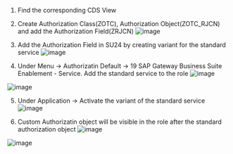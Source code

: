 
1. Find the corresponding CDS View

  
2. Create Authorization Class(ZOTC), Authorization Object(ZOTC_RJCN) and add the Authorization Field(ZRJCN)
![image](https://github.com/govendrana/kodiak/assets/169263393/7b8227fc-2cac-4b24-b400-72fd339535d6)

3. Add the Authorization Field in SU24 by creating variant for the standard service
![image](https://github.com/govendrana/kodiak/assets/169263393/7b81dfc9-79ff-4df4-9a7b-56b5fd76c61e)

4. Under Menu -> Authorizatin Default -> 19 SAP Gateway Business Suite Enablement - Service. Add the standard service to the role
![image](https://github.com/govendrana/kodiak/assets/169263393/dd909e1e-3a94-4c26-b922-9e1795ffca53)

![image](https://github.com/govendrana/kodiak/assets/169263393/a7bb2092-dc93-49b5-ac3d-77f5e1f950b8)

5. Under Application -> Activate the variant of the standard service
![image](https://github.com/govendrana/kodiak/assets/169263393/9eba60fe-a5c6-4a7b-b471-989935e9c6f4)

6. Custom Authorizatin object will be visible in the role after the standard authorization object
![image](https://github.com/govendrana/kodiak/assets/169263393/ae02a825-f616-473e-9778-5da8338bfed9)

  ![image](https://github.com/govendrana/kodiak/assets/169263393/d863c124-a272-439f-9826-b393bb59be07)

